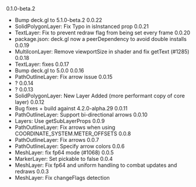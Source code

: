 0.1.0-beta.2
- Bump deck.gl to 5.1.0-beta.2
0.0.22
- SolidPolygonLayer: Fix Typo in isInstanced prop
0.0.21
- TextLayer: Fix to prevent redraw flag from being set every frame
0.0.20
- package.json: deck.gl now a peerDependency to avoid double installs
0.0.19
- MultiIconLayer: Remove viewportSize in shader and fix getText (#1285)
0.0.18
- TextLayer: fixes
0.0.17
- Bump deck.gl to 5.0.0
0.0.16
- PathOutlineLayer: Fix arrow issue
0.0.15
- ?
0.0.14
- ?
0.0.13
- SolidPolygonLayer: New Layer Added (more performant copy of core layer)
0.0.12
- Bug fixes + build against 4.2.0-alpha.29
0.0.11
- PathOutlineLayer: Support bi-directional arrows
0.0.10
- Layers: Use getSubLayerProps
0.0.9
- PathOutlineLayer: Fix arrows when using COORDINATE_SYSTEM.METER_OFFSETS
0.0.8
- PathOutlineLayer: Fix arrows
0.0.7
- PathOutlineLayer: Specify arrow colors
0.0.6
- MeshLayer: fix fp64 mode (#1068)
0.0.5
- MarkerLayer: Set pickable to false
0.0.4
- MeshLayer: Fix fp64 and uniform handling to combat updates and redraws
0.0.3
- MeshLayer: Fix changeFlags detection
